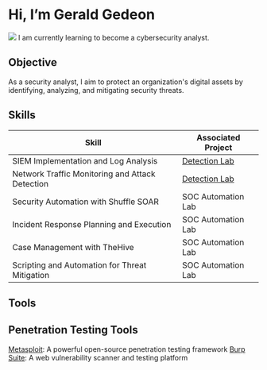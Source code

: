 # Hi, I’m Gerald Gedeon
<a href="www.linkedin.com/in/gerald-gedeon-557292308"><img src="https://img.shields.io/badge/-LinkedIn-0072b1?&style=for-the-badge&logo=linkedin&logoColor=white" /></a>
I am currently learning to become a cybersecurity analyst.

## Objective
As a security analyst, I aim to protect an organization's digital assets by identifying, analyzing, and mitigating security threats.
## Skills
| Skill                                         | Associated Project         |
|-----------------------------------------------|----------------------------|
| SIEM Implementation and Log Analysis          | <a href="https://google.com">Detection Lab</a>|
| Network Traffic Monitoring and Attack Detection | <a href="https://google.com">Detection Lab</a>|
| Security Automation with Shuffle SOAR         | SOC Automation Lab|
| Incident Response Planning and Execution      | SOC Automation Lab|
| Case Management with TheHive                  | SOC Automation Lab|
| Scripting and Automation for Threat Mitigation | SOC Automation Lab|
## Tools
## Penetration Testing Tools

<div><a href="https://www.metasploit.com/">Metasploit</a>: A powerful open-source penetration testing framework
<a href="https://portswigger.net/burp/">Burp Suite</a>: A web vulnerability scanner and testing platform

  
</div>  
<!---

zotron-hub/zotron-hub is a ✨ special ✨ repository because its `README.md` (this file) appears on your GitHub profile.
You can click the Preview link to take a look at your changes.
--->
